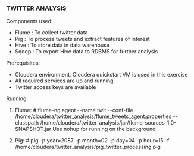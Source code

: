 ### TWITTER ANALYSIS ###

Components used:
- Flume : To collect twitter data
- Pig	: To process tweets and extract features of interest
- Hive	: To store data in data warehouse
- Sqoop	: To export Hive data to RDBMS for further analysis

Prerequisites:
- Cloudera environment. Cloudera quickstart VM is used in this exercise
- All required services are up and running
- Twitter access keys are available 

Running:
1. Flume: # flume-ng agent --name twit --conf-file /home/cloudera/twitter_analysis/flume_tweets_agent.properties --classpath /home/cloudera/twitter_analysis/jar/flume-sources-1.0-SNAPSHOT.jar
Use nohup for running on the background

2. Pig: # pig -p year=2087 -p month=02 -p day=04 -p hour=15 -f /home/cloudera/twitter_analysis/pig_twitter_processing.pig




